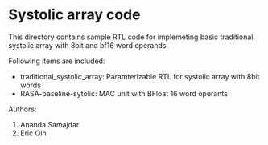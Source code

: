 # Systolic array code 

This directory contains sample RTL code for implemeting basic traditional systolic array with 8bit and bf16 word operands.

Following items are included: 

 - traditional_systolic_array: Paramterizable RTL for systolic array with 8bit words
 - RASA-baseline-sytolic: MAC unit with BFloat 16 word operants

Authors: 
1) Ananda Samajdar
2) Eric Qin